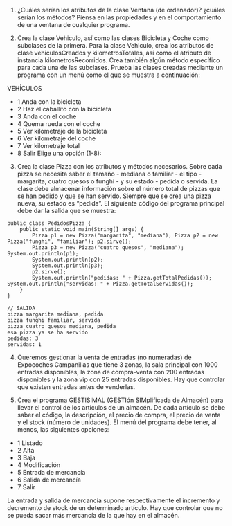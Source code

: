 1. ¿Cuáles serían los atributos de la clase Ventana (de ordenador)? ¿cuáles serían los métodos? Piensa en las propiedades y en el comportamiento de una ventana de cualquier programa.


2. Crea la clase Vehiculo, así como las clases Bicicleta y Coche como subclases de la primera. Para la clase Vehiculo, crea los atributos de clase vehiculosCreados y kilometrosTotales, así como el atributo de instancia kilometrosRecorridos. Crea también algún método específico para cada una de las subclases. Prueba las clases creadas mediante un programa con un menú como el que se muestra a continuación:

VEHÍCULOS
- 1 Anda con la bicicleta
- 2 Haz el caballito con la bicicleta 
- 3 Anda con el coche
- 4 Quema rueda con el coche
- 5 Ver kilometraje de la bicicleta 
- 6 Ver kilometraje del coche
- 7 Ver kilometraje total
- 8 Salir
Elige una opción (1-8):


3. Crea la clase Pizza con los atributos y métodos necesarios. Sobre cada pizza se necesita saber el tamaño - mediana o familiar - el tipo - margarita, cuatro quesos o funghi - y su estado - pedida o servida. La clase debe almacenar información sobre el número total de pizzas que se han pedido y que se han servido. Siempre que se crea una pizza nueva, su estado es “pedida”. El siguiente código del programa principal debe dar la salida que se muestra:

````
public class PedidosPizza {
	public static void main(String[] args) {
		Pizza p1 = new Pizza("margarita", "mediana"); Pizza p2 = new Pizza("funghi", "familiar"); p2.sirve();
		Pizza p3 = new Pizza("cuatro quesos", "mediana"); System.out.println(p1);
		System.out.println(p2);
		System.out.println(p3);
		p2.sirve();
		System.out.println("pedidas: " + Pizza.getTotalPedidas()); System.out.println("servidas: " + Pizza.getTotalServidas());
	}	 
}

// SALIDA
pizza margarita mediana, pedida
pizza funghi familiar, servida
pizza cuatro quesos mediana, pedida
esa pizza ya se ha servido
pedidas: 3
servidas: 1

````


4. Queremos gestionar la venta de entradas (no numeradas) de Expocoches Campanillas que tiene 3 zonas, la sala principal con 1000 entradas disponibles, la zona de compra-venta con 200 entradas disponibles y la zona vip con 25 entradas disponibles. Hay que controlar que existen entradas antes de venderlas.


5. Crea el programa GESTISIMAL (GESTIón SIMplificada de Almacén) para llevar el control de los artículos de un almacén. De cada artículo se debe saber el código, la descripción, el precio de compra, el precio de venta y el stock (número de unidades). El menú del programa debe tener, al menos, las siguientes opciones:

- 1 Listado
- 2 Alta
- 3 Baja
- 4 Modificación
- 5 Entrada de mercancía 
- 6 Salida de mercancía 
- 7 Salir

La entrada y salida de mercancía supone respectivamente el incremento y decremento de stock de un determinado artículo. Hay que controlar que no se pueda sacar más mercancía de la que hay en el almacén.




